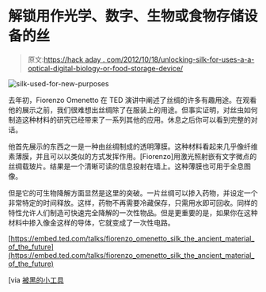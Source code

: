 # 解锁用作光学、数字、生物或食物存储设备的丝

> 原文:[https://hack aday . com/2012/10/18/unlocking-silk-for-uses-a-a-optical-digital-biology-or-food-storage-device/](https://hackaday.com/2012/10/18/unlocking-silk-for-uses-as-an-optical-digital-biological-or-food-storage-device/)

![](../Images/cdbb69b4df1359d4f58ea32b8aba9bd8.png "silk-used-for-new-purposes")

去年初，Fiorenzo Omenetto 在 TED 演讲中阐述了丝绸的许多有趣用途。在观看他的展示之前，我们很难想出丝绸除了在服装上的用途。但事实证明，对丝虫如何制造这种材料的研究已经带来了一系列其他的应用。休息之后你可以看到完整的对话。

他首先展示的东西之一是一种由丝绸制成的透明薄膜。这种材料看起来几乎像纤维素薄膜，并且可以以类似的方式发挥作用。[Fiorenzo]用激光照射嵌有文字微点的丝绸载玻片。结果是一个清晰可读的信息投射在墙上。这种薄膜也可用于全息图像。

但是它的可生物降解方面显然是这里的突破。一片丝绸可以掺入药物，并设定一个非常特定的时间释放。这样，药物不再需要冷藏保存，只需用水即可回收。同样的特性允许人们制造可快速完全降解的一次性物品。但是更重要的是，如果你在这种材料中掺入像金这样的导体，它就变成了一次性电路。

[https://embed.ted.com/talks/fiorenzo_omenetto_silk_the_ancient_material_of_the_future](https://embed.ted.com/talks/fiorenzo_omenetto_silk_the_ancient_material_of_the_future)

[via [被黑的小工具](http://hackedgadgets.com/2012/10/16/dissolvable-electronics-using-silk/)